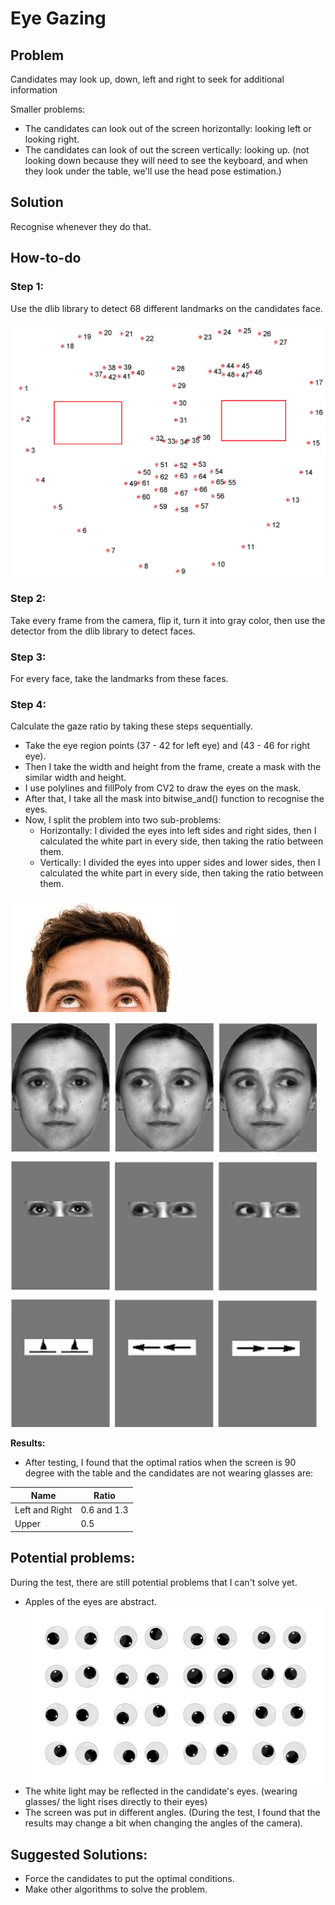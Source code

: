 # Eye Gazing 

## Problem 
Candidates may look up, down, left and right to seek for additional information 

Smaller problems: 
- The candidates can look out of the screen horizontally: looking left or looking right. 
- The candidates can look of out the screen vertically: looking up. (not looking down because they will need to see the keyboard, and when they look under the table, we'll use the head pose estimation.)


## Solution 
Recognise whenever they do that. 

## How-to-do 

### Step 1: 

Use the dlib library to detect 68 different landmarks on the candidates face. 

![Facial_Landmarks](68_facial_landmarks.png)

### Step 2: 

Take every frame from the camera, flip it, turn it into gray color, then use the detector from the dlib library to detect faces.

### Step 3: 

For every face, take the landmarks from these faces.

### Step 4: 
 
Calculate the gaze ratio by taking these steps sequentially. 

- Take the eye region points (37 - 42 for left eye) and (43 - 46 for right eye). 
- Then I take the width and height from the frame, create a mask with the similar width and height. 
- I use polylines and fillPoly from CV2 to draw the eyes on the mask. 
- After that, I take all the mask into bitwise_and() function to recognise the eyes. 
- Now, I split the problem into two sub-problems: 
  - Horizontally: I divided the eyes into left sides and right sides, then I calculated the white part in every side, then taking the ratio between them. 
  - Vertically: I divided the eyes into upper sides and lower sides, then I calculated the white part in every side, then taking the ratio between them. 

![Eye Looking Up](eyeLookingUp.jpg)

![Looking Left Right Forward](lookingLeftRightForward.png)

**Results:**
- After testing, I found that the optimal ratios when the screen is 90 degree with the table and the candidates are not wearing glasses are: 

| Name           | Ratio       |  
|----------------|-------------|
| Left and Right | 0.6 and 1.3 |    
| Upper          | 0.5         |   

## Potential problems: 

During the test, there are still potential problems that I can't solve yet. 
- Apples of the eyes are abstract. 
![Abstract Apples](abstractApples.jpg)
- The white light may be reflected in the candidate's eyes. (wearing glasses/ the light rises directly to their eyes)
- The screen was put in different angles. (During the test, I found that the results may change a bit when changing the angles of the camera).


## Suggested Solutions: 
- Force the candidates to put the optimal conditions.
- Make other algorithms to solve the problem.